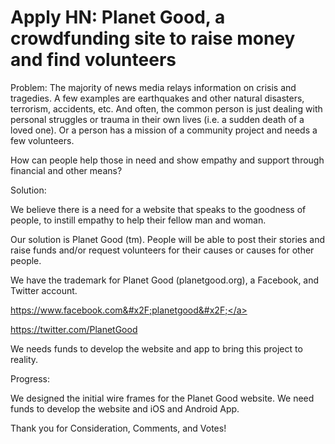 # Apply HN: Planet Good, a crowdfunding site to raise money and find volunteers

Problem:
The majority of news media relays information on crisis and tragedies. A few examples are earthquakes and other natural disasters, terrorism, accidents, etc. And often, the common person is just dealing with personal struggles or trauma in their own lives (i.e. a sudden death of a loved one). Or a person has a mission of a community project and needs a few volunteers.<p>How can people help those in need and show empathy and support through financial and other means?<p>Solution:<p>We believe there is a need for a website that speaks to the goodness of people, to instill empathy to help their fellow man and woman.<p>Our solution is Planet Good (tm). People will be able to post their stories and raise funds and&#x2F;or request volunteers for their causes or causes for other people.<p>We have the trademark for Planet Good (planetgood.org), a Facebook, and Twitter account.<p><a href="https:&#x2F;&#x2F;www.facebook.com&#x2F;planetgood&#x2F;" rel="nofollow">https:&#x2F;&#x2F;www.facebook.com&#x2F;planetgood&#x2F;</a><p><a href="https:&#x2F;&#x2F;twitter.com&#x2F;PlanetGood" rel="nofollow">https:&#x2F;&#x2F;twitter.com&#x2F;PlanetGood</a><p>We needs funds to develop the website and app to bring this project to reality.<p>Progress:<p>We designed the initial wire frames for the Planet Good website. We need funds to develop the website and iOS and Android App.<p>Thank you for Consideration, Comments, and Votes!
